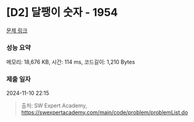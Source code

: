 # [D2] 달팽이 숫자 - 1954 

[문제 링크](https://swexpertacademy.com/main/code/problem/problemDetail.do?contestProbId=AV5PobmqAPoDFAUq) 

### 성능 요약

메모리: 18,676 KB, 시간: 114 ms, 코드길이: 1,210 Bytes

### 제출 일자

2024-11-10 22:15



> 출처: SW Expert Academy, https://swexpertacademy.com/main/code/problem/problemList.do